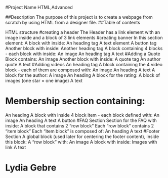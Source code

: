 #Project Name HTML,Advanced

##Description The purpose of this project is to create a webpage from scratch by using HTML from a designer file.
##Table of contents

HTML structure
#creating a header The Header has a link element with an image inside and a block of 3 link elements
#creating banner In this section element:
A block with inside: An heading tag A text element A button tag Another block with inside: Another heading tag A block containing 4 blocks - each block with inside: An image An heading tag A text
#Adding a Quote
Block contains: An image
Another block with inside: A quote tag An author quote A text
#Adding videos An heading tag A block containing the 4 video block - each of them are composed with: An image An heading A text A block for the author: A image An heading A block for the rating: A block of images (one star = one image) A text
# Membership section containing:
An heading A block with inside 4 block item - each block defined with: An image An heading A text A button
#FAQ Section Section for the FAQ with inside:
A block that contains 2 “row block” Each “row block” contains 2 “item block” Each “item block” is composed of: An heading A text
#Footer Section A global block (used later for centering the footer content), inside this block: A “row block” with: An image A block with inside: Images with link A text
# Lydia Gebre